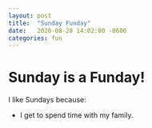 ```yaml
---
layout: post
title:  "Sunday Funday"
date:   2020-08-28 14:02:00 -0600
categories: fun
---
```


# Sunday is a Funday!

I like Sundays because:

- I get to spend time with my family.